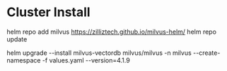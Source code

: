 # Cluster Install
helm repo add milvus https://zilliztech.github.io/milvus-helm/
helm repo update

helm upgrade --install milvus-vectordb milvus/milvus -n milvus --create-namespace -f values.yaml --version=4.1.9